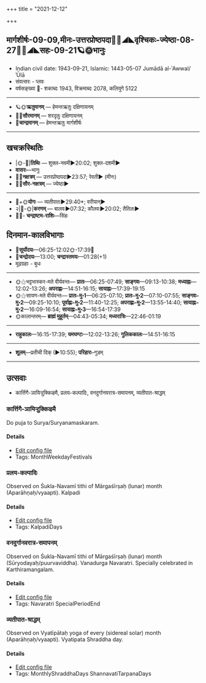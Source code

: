 +++
title = "2021-12-12"

+++
## मार्गशीर्षः-09-09,मीनः-उत्तरप्रोष्ठपदा🌛🌌◢◣वृश्चिकः-ज्येष्ठा-08-27🌌🌞◢◣सहः-09-21🪐🌞भानुः
- Indian civil date: 1943-09-21, Islamic: 1443-05-07 Jumādā al-ʾAwwal/ʾŪlā
- संवत्सरः - प्लवः
- वर्षसङ्ख्या 🌛- शकाब्दः 1943, विक्रमाब्दः 2078, कलियुगे 5122
___________________
- 🪐🌞**ऋतुमानम्** — हेमन्तऋतुः दक्षिणायनम्
- 🌌🌞**सौरमानम्** — शरदृतुः दक्षिणायनम्
- 🌛**चान्द्रमानम्** — हेमन्तऋतुः मार्गशीर्षः
___________________


## खचक्रस्थितिः
- |🌞-🌛|**तिथिः** — शुक्ल-नवमी►20:02; शुक्ल-दशमी►  
- **वासरः**—भानुः  
- 🌌🌛**नक्षत्रम्** — उत्तरप्रोष्ठपदा►23:57; रेवती► (मीनः)  
- 🌌🌞**सौर-नक्षत्रम्** — ज्येष्ठा►  
___________________
- 🌛+🌞**योगः** — व्यतीपातः►29:40*; वरीयान्►  
- २|🌛-🌞|**करणम्** — बालवः►07:32; कौलवः►20:02; तैतिलः►  
- 🌌🌛- **चन्द्राष्टम-राशिः**—सिंहः  


## दिनमान-कालविभागाः
- 🌅**सूर्योदयः**—06:25-12:02🌞️-17:39🌇  
- 🌛**चन्द्रोदयः**—13:00; **चन्द्रास्तमयः**—01:28(+1)  
- मूढग्रहाः - बुधः
___________________
- 🌞⚝भट्टभास्कर-मते वीर्यवन्तः— **प्रातः**—06:25-07:49; **साङ्गवः**—09:13-10:38; **मध्याह्नः**—12:02-13:26; **अपराह्णः**—14:51-16:15; **सायाह्नः**—17:39-19:15  
- 🌞⚝सायण-मते वीर्यवन्तः— **प्रातः-मु॰1**—06:25-07:10; **प्रातः-मु॰2**—07:10-07:55; **साङ्गवः-मु॰2**—09:25-10:10; **पूर्वाह्णः-मु॰2**—11:40-12:25; **अपराह्णः-मु॰2**—13:55-14:40; **सायाह्नः-मु॰2**—16:09-16:54; **सायाह्नः-मु॰3**—16:54-17:39  
- 🌞कालान्तरम्— **ब्राह्मं मुहूर्तम्**—04:43-05:34; **मध्यरात्रिः**—22:46-01:19  
___________________
- **राहुकालः**—16:15-17:39; **यमघण्टः**—12:02-13:26; **गुलिककालः**—14:51-16:15  
___________________
- **शूलम्**—प्रतीची दिक् (►10:55); **परिहारः**–गुडम्  
___________________

## उत्सवाः
- कार्त्तिगै-ञायिऱ्ऱुक्किऴमै, प्रलय-कल्पादिः, वनदुर्गानवरात्र-समापनम्, व्यतीपात-श्राद्धम्
### कार्त्तिगै-ञायिऱ्ऱुक्किऴमै

Do puja to Surya/Suryanamaskaram.

#### Details
- [Edit config file](https://github.com/jyotisham/adyatithi/tree/master/tamil/description_only/kArttigai~JAyir2r2ukkizhamai.toml)
- Tags: MonthWeekdayFestivals


### प्रलय-कल्पादिः

Observed on Śukla-Navamī tithi of Mārgaśīrṣaḥ (lunar) month (Aparāhṇaḥ/vyaapti). Kalpadi

#### Details
- [Edit config file](https://github.com/jyotisham/adyatithi/tree/master/time_focus/yugAdiH/lunar_month/tithi/09/09/pralaya-kalpAdiH.toml)
- Tags: KalpadiDays


### वनदुर्गानवरात्र-समापनम्

Observed on Śukla-Navamī tithi of Mārgaśīrṣaḥ (lunar) month (Sūryodayaḥ/puurvaviddha). Vanadurga Navaratri. Specially celebrated in Karthiramangalam.

#### Details
- [Edit config file](https://github.com/jyotisham/adyatithi/tree/master/devatA/shakti/lunar_month/tithi/09/09/vanadurgAnavarAtra-samApanam.toml)
- Tags: Navaratri SpecialPeriodEnd


### व्यतीपात-श्राद्धम्

Observed on Vyatīpātaḥ yoga of every (sidereal solar) month (Aparāhṇaḥ/vyaapti). Vyatipata Shraddha day.

#### Details
- [Edit config file](https://github.com/jyotisham/adyatithi/tree/master/devatA/pitR/sidereal_solar_month/yoga/00/17/vyatIpAta-zrAddham.toml)
- Tags: MonthlyShraddhaDays ShannavatiTarpanaDays


